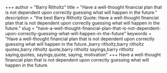 +++
author = "Barry Ritholtz"
title = "Have a well-thought financial plan that is not dependent upon correctly guessing what will happen in the future."
description = "the best Barry Ritholtz Quote: Have a well-thought financial plan that is not dependent upon correctly guessing what will happen in the future."
slug = "have-a-well-thought-financial-plan-that-is-not-dependent-upon-correctly-guessing-what-will-happen-in-the-future"
keywords = "Have a well-thought financial plan that is not dependent upon correctly guessing what will happen in the future.,barry ritholtz,barry ritholtz quotes,barry ritholtz quote,barry ritholtz sayings,barry ritholtz saying,quotes, sayings,quote, saying, motivation"
+++
Have a well-thought financial plan that is not dependent upon correctly guessing what will happen in the future.
